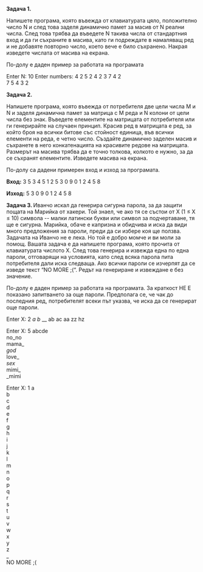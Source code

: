 
<strong>Задача 1.  </strong>


Напишете програма, която въвежда от клавиатурата цяло, положително число N и след това заделя динамично памет за масив от N реални числа. След това трябва да въведете N такива числа от стандартния вход и да ги съхраните в масива, като ги подреждате в намаляващ ред и не добавяте повторно число, което вече е било съхранено. Накрая изведете числата от масива на екрана.

По-долу е даден пример за работата на програмата

Enter N: 10
Enter numbers: 4 2 5 2 4 2 3 7 4 2  
7 5 4 3 2


<strong> Задача 2.  </strong>

Напишете програма, която въвежда от потребителя две цели числа M и N и заделя динамична памет за матрица с M реда и N колони от цели числа без знак. Въведете елементите на матрицата от потребителя или ги генерирайте на случаен принцип. Красив ред в матрицата е ред, за който броя на всички битове със стойност единица, във всички елементи на реда, е четно число. Създайте динамично заделен масив и съхранете в него конкатенацията на красивите редове на матрицата. Размерът на масива трябва да е точно толкова, колкото е нужно, за да се съхранят елементите. Изведете масива на екрана.

По-долу са дадени примерен вход и изход за програмата.

<strong>Вход:</strong>
3 5
3 4 5 1 2
5 3 0 9 0
1 2 4 5 8

<strong>Изход:</strong>
5 3 0 9 0 1 2 4 5 8

  
<strong>Задача 3.  </strong>
Иванчо искал да генерира сигурна парола, за да защити пощата на Марийка от хакери. Той знаел, че ако тя се състои от X (1 ≤ X ≤ 10) символа -- малки латински букви или символ за подчертаване, тя ще е сигурна. Марийка, обаче е капризна и обидчива и иска да види много предложения за пароли, преди да си избере коя ще ползва. Задачата на Иванчо не е лека. Но той е добро момче и ви моли за помощ. Вашата задача е да напишете програма, която прочита от клавиатурата числото X. След това генерира и извежда една по една пароли, отговарящи на условията, като след всяка парола пита потребителя дали иска следваща. Ако всички пароли се изчерпят да се изведе текст “NO MORE ;(“. Редът на генериране и извеждане е без значение.

По-долу е даден пример за работата на програмата. За краткост НЕ Е показано запитването за още пароли. Предполага се, че чак до последния ред, потребителят всеки път указва, че иска да се генерират още пароли.

Enter X: 2
_a b_
__
ab
ac
aa
zz
hz

Enter X: 5
abcde  
no_no  
mama_  
_god_  
love_  
_sex_  
mimi_  
_mimi

Enter X: 1
a  
b  
c  
d  
e  
f  
g  
h  
i  
j  
k  
l  
m  
n  
o  
p  
q  
r  
s  
t  
u  
v  
w  
x  
y  
z  
_  
NO MORE ;(

